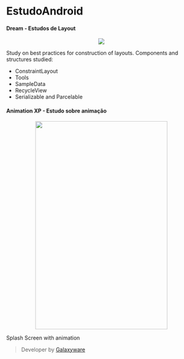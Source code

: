# EstudoAndroid

#### Dream - Estudos de Layout

<p align="center">
  <img src="https://user-images.githubusercontent.com/40842310/56129664-1f197180-5f59-11e9-9528-b0fe2acd13ab.gif"/>
</p>

Study on best practices for construction of layouts. Components and structures studied:
 
 - ConstraintLayout
 - Tools 
 - SampleData
 - RecycleView
 - Serializable and Parcelable

#### Animation XP - Estudo sobre animação

<p align="center">
  <img src="https://user-images.githubusercontent.com/40842310/56132342-1c6e4a80-5f60-11e9-9595-39a4981c6332.gif" width="350px" height="550px"/>
</p>

 Splash Screen with animation



> Developer by [Galaxyware](https://maiaram.github.io)
